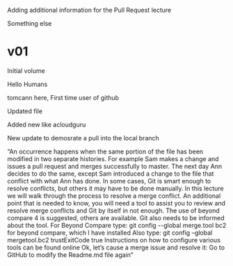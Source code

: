 
Adding additional information for the Pull Request lecture

Something else

# v01
Initial volume

Hello Humans

tomcann here, First time user of github

Updated file

Added new like acloudguru

New update to demosrate a pull into the local branch

“An occurrence happens when the same portion of the file has been modified in two separate histories.  For example Sam makes a change and issues a pull request and merges successfully to master.  The next day Ann decides to do the same, except Sam introduced a change to the file that conflict with what Ann has done.  In some cases, Git is smart enough to resolve conflicts, but others it may have to be done manually. 
In this lecture we will walk through the process to resolve a merge conflict. An additional point that is needed to know, you will need a tool to assist you to review and resolve merge conflicts and Git by itself in not enough.  The use of beyond compare 4 is suggested, others are available.  Git also needs to be informed about the tool.
For Beyond Compare type: git config --global merge.tool bc2    for beyond compare, which I have installed
Also type: git config –global mergetool.bc2 trustExitCode true
Instructions on how to configure various tools can be found online
Ok, let’s cause a merge issue and resolve it:
Go to GitHub to modify the Readme.md file again”

